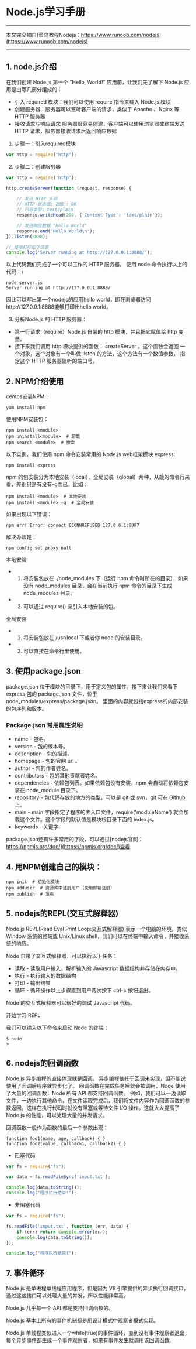# Node.js学习手册
---
本文完全摘自[菜鸟教程Nodejs：https://www.runoob.com/nodejs](https://www.runoob.com/nodejs)

---

## 1. node.js介绍
在我们创建 Node.js 第一个 "Hello, World!" 应用前，让我们先了解下 Node.js 应用是由哪几部分组成的：

- 引入 required 模块：我们可以使用 require 指令来载入 Node.js 模块
- 创建服务器：服务器可以监听客户端的请求，类似于 Apache 、Nginx 等 HTTP 服务器
- 接收请求与响应请求 服务器很容易创建，客户端可以使用浏览器或终端发送 HTTP 请求，服务器接收请求后返回响应数据

1. 步骤一：引入required模块
```js
var http = require("http");
```

2. 步骤二：创建服务器
```js
var http = require('http');

http.createServer(function (request, response) {

    // 发送 HTTP 头部 
    // HTTP 状态值: 200 : OK
    // 内容类型: text/plain
    response.writeHead(200, {'Content-Type': 'text/plain'});

    // 发送响应数据 "Hello World"
    response.end('Hello World\n');
}).listen(8888);

// 终端打印如下信息
console.log('Server running at http://127.0.0.1:8888/');
```
以上代码我们完成了一个可以工作的 HTTP 服务器。
使用 node 命令执行以上的代码：\
```
node server.js
Server running at http://127.0.0.1:8888/
```
因此可以写出第一个nodejs的应用hello world，即在浏览器访问http://127.0.0.1:8888能够打印出hello world。

3. 分析Node.js 的 HTTP 服务器：
- 第一行请求（require）Node.js 自带的 http 模块，并且把它赋值给 http 变量。
- 接下来我们调用 http 模块提供的函数： createServer 。这个函数会返回 一个对象，这个对象有一个叫做 listen 的方法，这个方法有一个数值参数， 指定这个 HTTP 服务器监听的端口号。

## 2. NPM介绍使用
centos安装NPM：
```linux
yum install npm
```
使用NPM安装包：
```linux
npm install <module>
npm uninstall<module>  # 卸载
npm search <module>  # 搜索
```
以下实例，我们使用 npm 命令安装常用的 Node.js web框架模块 express:
```linux
npm install express
```
npm 的包安装分为本地安装（local）、全局安装（global）两种，从敲的命令行来看，差别只是有没有-g而已，比如 :
```
npm install <module>  # 本地安装
npm install <module> -g  # 全局安装
```

如果出现以下错误：
```
npm err! Error: connect ECONNREFUSED 127.0.0.1:8087 
```
解决办法是：
```
npm config set proxy null
```
本地安装
- 1. 将安装包放在 ./node_modules 下（运行 npm 命令时所在的目录），如果没有 node_modules 目录，会在当前执行 npm 命令的目录下生成 node_modules 目录。
- 2. 可以通过 require() 来引入本地安装的包。 

全局安装
- 1. 将安装包放在 /usr/local 下或者你 node 的安装目录。
- 2. 可以直接在命令行里使用。


## 3. 使用package.json
package.json 位于模块的目录下，用于定义包的属性。接下来让我们来看下 express 包的 package.json 文件，位于 node_modules/express/package.json。
里面的内容就包括express的内部安装的包序列和版本。
### Package.json 常用属性说明

- name - 包名。
- version - 包的版本号。
- description - 包的描述。
- homepage - 包的官网 url 。
- author - 包的作者姓名。
- contributors - 包的其他贡献者姓名。
- dependencies - 依赖包列表。如果依赖包没有安装，npm 会自动将依赖包安装在 node_module 目录下。
- repository - 包代码存放的地方的类型，可以是 git 或 svn，git 可在 Github 上。
- main - main 字段指定了程序的主入口文件，require('moduleName') 就会加载这个文件。这个字段的默认值是模块根目录下面的 index.js。
- keywords - 关键字

package.json还有许多常用的字段，可以通过[nodejs官网：https://npmjs.org/doc/](https://npmjs.org/doc/)查看

## 4. 用NPM创建自己的模块：
```linux
npm init  # 初始化模块
npm adduser  # 资源库中注册用户（使用邮箱注册）
npm publish  # 发布
```

## 5. nodejs的REPL(交互式解释器)
Node.js REPL(Read Eval Print Loop:交互式解释器) 表示一个电脑的环境，类似 Window 系统的终端或 Unix/Linux shell，我们可以在终端中输入命令，并接收系统的响应。

Node 自带了交互式解释器，可以执行以下任务：

- 读取 - 读取用户输入，解析输入的 Javascript 数据结构并存储在内存中。
- 执行 - 执行输入的数据结构
- 打印 - 输出结果
- 循环 - 循环操作以上步骤直到用户两次按下 ctrl-c 按钮退出。

Node 的交互式解释器可以很好的调试 Javascript 代码。

开始学习 REPL

我们可以输入以下命令来启动 Node 的终端：
```
$ node
> 
```

## 6. nodejs的回调函数
Node.js 异步编程的直接体现就是回调。
异步编程依托于回调来实现，但不能说使用了回调后程序就异步化了。
回调函数在完成任务后就会被调用，Node 使用了大量的回调函数，Node 所有 API 都支持回调函数。
例如，我们可以一边读取文件，一边执行其他命令，在文件读取完成后，我们将文件内容作为回调函数的参数返回。这样在执行代码时就没有阻塞或等待文件 I/O 操作。这就大大提高了 Node.js 的性能，可以处理大量的并发请求。

回调函数一般作为函数的最后一个参数出现：
```
function foo1(name, age, callback) { }
function foo2(value, callback1, callback2) { }
```
- 阻塞代码
```js
var fs = require("fs");

var data = fs.readFileSync('input.txt');

console.log(data.toString());
console.log("程序执行结束!");
```
- 非阻塞代码
```js
var fs = require("fs");

fs.readFile('input.txt', function (err, data) {
    if (err) return console.error(err);
    console.log(data.toString());
});

console.log("程序执行结束!");
```


## 7. 事件循环
Node.js 是单进程单线程应用程序，但是因为 V8 引擎提供的异步执行回调接口，通过这些接口可以处理大量的并发，所以性能非常高。

Node.js 几乎每一个 API 都是支持回调函数的。

Node.js 基本上所有的事件机制都是用设计模式中观察者模式实现。

Node.js 单线程类似进入一个while(true)的事件循环，直到没有事件观察者退出，每个异步事件都生成一个事件观察者，如果有事件发生就调用该回调函数.